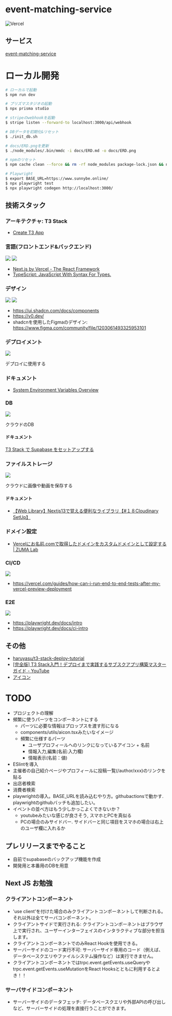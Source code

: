 # event-matching-service

![Vercel](https://vercelbadge.vercel.app/api/biki-cloud/ems-t3-stack)


## サービス
[event-matching-service](ems-t3-stack.vercel.app)

# ローカル開発
```bash
# ローカルで起動
$ npm run dev

# プリズマスタジオの起動
$ npx prisma studio

# stripeのwebhookを起動
$ stripe listen --forward-to localhost:3000/api/webhook

# DBデータを初期化&リセット
$ ./init_db.sh

# docs/ERD.pngを更新
$ ./node_modules/.bin/mmdc -i docs/ERD.md -o docs/ERD.png

# npmのリセット
$ npm cache clean --force && rm -rf node_modules package-lock.json && npm install

# Playwright
$ export BASE_URL=https://www.sunnybe.online/
$ npx playwright test
$ npx playwright codegen http://localhost:3000/
```

## 技術スタック

### アーキテクチャ: T3 Stack
- [Create T3 App](https://create.t3.gg/)

### 言語(フロントエンド&バックエンド)
<img src="https://img.shields.io/badge/next%20js-000000?style=for-the-badge&logo=nextdotjs&logoColor=white"> <img src="https://img.shields.io/badge/TypeScript-007ACC?style=for-the-badge&logo=typescript&logoColor=white">

- [Next.js by Vercel - The React Framework](https://nextjs.org/)
- [TypeScript: JavaScript With Syntax For Types.](https://www.typescriptlang.org/)

### デザイン
<img src="https://img.shields.io/badge/Tailwind_CSS-38B2AC?style=for-the-badge&logo=tailwind-css&logoColor=white" /> <img src="https://img.shields.io/badge/shadcn%2Fui-000000?style=for-the-badge&logo=shadcnui&logoColor=white">

- https://ui.shadcn.com/docs/components
- https://v0.dev/
- shadcnを使用したFigmaのデザイン: https://www.figma.com/community/file/1203061493325953101

### デプロイメント
<img src="https://img.shields.io/badge/vercel-%23000000.svg?style=for-the-badge&logo=vercel&logoColor=white">

デプロイに使用する
### ドキュメント
- [System Environment Variables Overview](https://vercel.com/docs/projects/environment-variables/system-environment-variables)

### DB
<img src="https://img.shields.io/badge/Supabase-181818?style=for-the-badge&logo=supabase&logoColor=white">

クラウドのDB

#### ドキュメント
[T3 Stack で Supabase をセットアップする](https://zenn.dev/yu_undefined/articles/f799ea05167621)


### ファイルストレージ
<img src="https://img.shields.io/badge/Cloudinary-3448C5?style=for-the-badge&logo=Cloudinary&logoColor=white">

クラウドに画像や動画を保存する

#### ドキュメント
- [【Web Library】Nextjs13で覚える便利なライブラリ【#１８Cloudinary SetUp】](https://zenn.dev/web_life_ch/articles/f3499dcfddba8b)


### ドメイン設定
- [Vercelにお名前.comで取得したドメインをカスタムドメインとして設定する | ZUMA Lab](https://zuma-lab.com/posts/vercel-onamae-domain-settings)

### CI/CD
<img src="https://img.shields.io/badge/GitHub_Actions-2088FF?style=for-the-badge&logo=github-actions&logoColor=white">

- https://vercel.com/guides/how-can-i-run-end-to-end-tests-after-my-vercel-preview-deployment

### E2E
<img src="https://img.shields.io/badge/Playwright-45ba4b?style=for-the-badge&logo=Playwright&logoColor=white">

- https://playwright.dev/docs/intro
- https://playwright.dev/docs/ci-intro

## その他
- [haruyasu/t3-stack-deploy-tutorial](https://github.com/haruyasu/t3-stack-deploy-tutorial)
- [[完全版] T3 Stack入門！デプロイまで実践するサブスクアプリ構築マスターガイド - YouTube](https://www.youtube.com/watch?v=EVjx7lAu0XQ&t=506s)
- [アイコン](https://github.com/Ileriayo/markdown-badges)

# TODO
- プロジェクトの理解
- 頻繁に使うパーツをコンポーネントにする
  - パーツに必要な情報はプロップスを渡す形になる
  - components/utils/aicon.tsxみたいなイメージ
  - 頻繁に仕様するパーツ
    - ユーザプロフィールへのリンクになっているアイコン + 名前
    - 情報入力,編集(名前:入力欄)
    - 情報表示(名前：値)
- ESlintを導入
- 主催者の自己紹介ページやプロフィールに投稿一覧(/author/xxx)のリンクを貼る
- 出店者検索
- 消費者検索
- playwrightの導入。BASE_URLを読み込むやり方。githubactionsで動かす. playwrightのgithubバッチも追加したい。
- イベントの並べ方はもう少しかっこよくできないか？
  - youtubeみたいな感じが良さそう, スマホとPCを真似る
  - PCの場合のみサイドバー. サイドバーと同じ項目をスマホの場合は右上のユーザ欄に入れるか
## プレリリースまでやること
- 自前でsupabaseのバックアップ機能を作成 
- 開発用と本番用のDBを用意

## Next JS お勉強
### クライアントコンポーネント
- 'use client'を付けた場合のみクライアントコンポーネントして判断される。それ以外は全てサーバコンポーネント。
- クライアントサイドで実行される: クライアントコンポーネントはブラウザ上で実行され、ユーザーインターフェイスのインタラクティブな部分を担当します。
- クライアントコンポーネントでのみReact Hookを使用できる。
- サーバーサイドのコード実行不可: サーバーサイド専用のコード（例えば、データベースクエリやファイルシステム操作など）は実行できません。
- クライアントコンポーネントではtrpc.event.getEvents.useQueryやtrpc.event.getEvents.useMutationをReact Hooksとともに利用するとよき！！

### サーバサイドコンポーネント
- サーバーサイドのデータフェッチ: データベースクエリや外部APIの呼び出しなど、サーバーサイドの処理を直接行うことができます。

